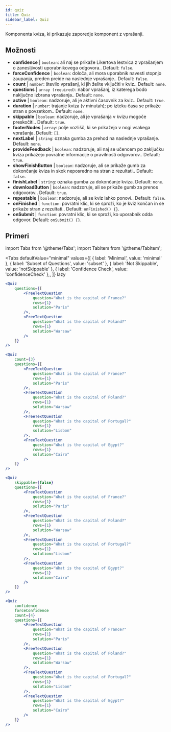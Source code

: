 ```yaml
---
id: quiz 
title: Quiz
sidebar_label: Quiz
---
```


Komponenta kviza, ki prikazuje zaporedje komponent z vprašanji.

## Možnosti

* __confidence__ | `boolean`: ali naj se prikaže Likertova lestvica z vprašanjem o zanesljivosti uporabnikovega odgovora.. Default: `false`.
* __forceConfidence__ | `boolean`: določa, ali mora uporabnik navesti stopnjo zaupanja, preden preide na naslednje vprašanje.. Default: `false`.
* __count__ | `number`: število vprašanj, ki jih želite vključiti v kviz.. Default: `none`.
* __questions__ | `array (required)`: nabor vprašanj, iz katerega bodo naključno izbrana vprašanja.. Default: `none`.
* __active__ | `boolean`: nadzoruje, ali je aktivni časovnik za kviz.. Default: `true`.
* __duration__ | `number`: trajanje kviza (v minutah); po izteku časa se prikaže stran s povzetkom.. Default: `none`.
* __skippable__ | `boolean`: nadzoruje, ali je vprašanja v kvizu mogoče preskočiti.. Default: `true`.
* __footerNodes__ | `array`: polje vozlišč, ki se prikažejo v nogi vsakega vprašanja. Default: `[]`.
* __nextLabel__ | `string`: oznaka gumba za prehod na naslednje vprašanje. Default: `none`.
* __provideFeedback__ | `boolean`: nadzoruje, ali naj se učencem po zaključku kviza prikažejo povratne informacije o pravilnosti odgovorov.. Default: `true`.
* __showFinishButton__ | `boolean`: nadzoruje, ali se prikaže gumb za dokončanje kviza in skok neposredno na stran z rezultati.. Default: `false`.
* __finishLabel__ | `string`: oznaka gumba za dokončanje kviza. Default: `none`.
* __downloadButton__ | `boolean`: nadzoruje, ali se prikaže gumb za prenos odgovorov.. Default: `true`.
* __repeatable__ | `boolean`: nadzoruje, ali se kviz lahko ponovi.. Default: `false`.
* __onFinished__ | `function`: povratni klic, ki se sproži, ko je kviz končan in se prikaže stran z rezultati.. Default: `onFinished() {}`.
* __onSubmit__ | `function`: povratni klic, ki se sproži, ko uporabnik odda odgovor. Default: `onSubmit() {}`.


## Primeri

import Tabs from '@theme/Tabs';
import TabItem from '@theme/TabItem';

<Tabs
    defaultValue="minimal"
    values={[
        { label: 'Minimal', value: 'minimal' },
        { label: 'Subset of Questions', value: 'subset' },
        { label: 'Not Skippable', value: 'notSkippable' },
        { label: 'Confidence Check', value: 'confidenceCheck' },,
    ]}
    lazy
>

<TabItem value="minimal">

```jsx live
<Quiz
    questions={[
        <FreeTextQuestion 
            question="What is the capital of France?" 
            rows={1} 
            solution="Paris" 
        />,
        <FreeTextQuestion 
            question="What is the capital of Poland?" 
            rows={1} 
            solution="Warsaw" 
        />
    ]}
/>
```
</TabItem>

<TabItem value="subset">

```jsx live
<Quiz
    count={3}
    questions={[
        <FreeTextQuestion 
            question="What is the capital of France?" 
            rows={1} 
            solution="Paris" 
        />,
        <FreeTextQuestion 
            question="What is the capital of Poland?" 
            rows={1} 
            solution="Warsaw" 
        />,
        <FreeTextQuestion 
            question="What is the capital of Portugal?" 
            rows={1} 
            solution="Lisbon" 
        />,     
        <FreeTextQuestion 
            question="What is the capital of Egypt?" 
            rows={1} 
            solution="Cairo" 
        />
    ]}
/>
```
</TabItem>

<TabItem value="notSkippable" >

```jsx live
<Quiz
    skippable={false}
    questions={[
        <FreeTextQuestion 
            question="What is the capital of France?" 
            rows={1} 
            solution="Paris" 
        />,
        <FreeTextQuestion 
            question="What is the capital of Poland?" 
            rows={1} 
            solution="Warsaw" 
        />,
        <FreeTextQuestion 
            question="What is the capital of Portugal?" 
            rows={1} 
            solution="Lisbon" 
        />,     
        <FreeTextQuestion 
            question="What is the capital of Egypt?" 
            rows={1} 
            solution="Cairo" 
        />
    ]}
/>
```
</TabItem>

<TabItem value="confidenceCheck">

```jsx live
<Quiz
    confidence
    forceConfidence
    count={4}
    questions={[
        <FreeTextQuestion 
            question="What is the capital of France?" 
            rows={1} 
            solution="Paris" 
        />,
        <FreeTextQuestion 
            question="What is the capital of Poland?" 
            rows={1} 
            solution="Warsaw" 
        />,
        <FreeTextQuestion 
            question="What is the capital of Portugal?" 
            rows={1} 
            solution="Lisbon" 
        />,     
        <FreeTextQuestion 
            question="What is the capital of Egypt?" 
            rows={1} 
            solution="Cairo" 
        />
    ]}
/>
```
</TabItem>

</Tabs>

